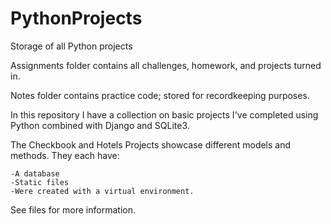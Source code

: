# PythonProjects
Storage of all Python projects


Assignments folder contains all challenges, homework, and projects turned in. 

Notes folder contains practice code; stored for recordkeeping purposes.

In this repository I have a collection on basic projects I've completed using Python combined with Django and SQLite3. 

The Checkbook and Hotels Projects showcase different models and methods. They each have:

    -A database
    -Static files
    -Were created with a virtual environment.

See files for more information. 
